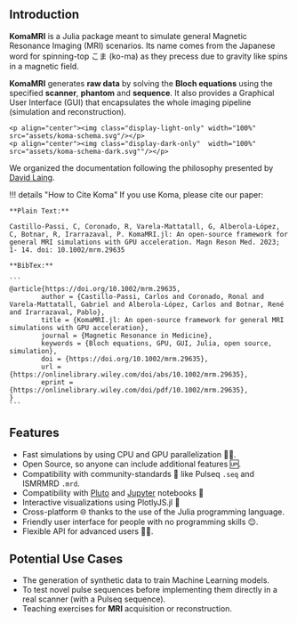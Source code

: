 ## Introduction

**KomaMRI** is a Julia package meant to simulate general Magnetic Resonance Imaging (MRI) scenarios. Its name comes from the Japanese word for spinning-top こま (ko-ma) as they precess due to gravity like spins in a magnetic field.

**KomaMRI** generates **raw data** by solving the **Bloch equations** using the specified **scanner**, **phantom** and **sequence**. It also provides a Graphical User Interface (GUI) that encapsulates the whole imaging pipeline (simulation and reconstruction).

```@raw html
<p align="center"><img class="display-light-only" width="100%" src="assets/koma-schema.svg"/></p>
<p align="center"><img class="display-dark-only"  width="100%" src="assets/koma-schema-dark.svg""/></p>
```
We organized the documentation following the philosophy presented by [David Laing](https://documentation.divio.com/).

!!! details "How to Cite Koma"
    If you use Koma, please cite our paper:

    **Plain Text:**

    Castillo-Passi, C, Coronado, R, Varela-Mattatall, G, Alberola-López, C, Botnar, R, Irarrazaval, P. KomaMRI.jl: An open-source framework for general MRI simulations with GPU acceleration. Magn Reson Med. 2023; 1- 14. doi: 10.1002/mrm.29635

    **BibTex:**
    
    ```
    @article{https://doi.org/10.1002/mrm.29635,
            author = {Castillo-Passi, Carlos and Coronado, Ronal and Varela-Mattatall, Gabriel and Alberola-López, Carlos and Botnar, René and Irarrazaval, Pablo},
            title = {KomaMRI.jl: An open-source framework for general MRI simulations with GPU acceleration},
            journal = {Magnetic Resonance in Medicine},
            keywords = {Bloch equations, GPU, GUI, Julia, open source, simulation},
            doi = {https://doi.org/10.1002/mrm.29635},
            url = {https://onlinelibrary.wiley.com/doi/abs/10.1002/mrm.29635},
            eprint = {https://onlinelibrary.wiley.com/doi/pdf/10.1002/mrm.29635},
    }
    ```

## Features

* Fast simulations by using CPU and GPU parallelization 🏃💨.
* Open Source, so anyone can include additional features 🆙.
* Compatibility with community-standards 🤝 like Pulseq `.seq` and ISMRMRD `.mrd`.
* Compatibility with [Pluto](how-to/2-2-use-koma-notebooks.md#Pluto) and [Jupyter](how-to/2-2-use-koma-notebooks.md#Jupyter) notebooks 🎈
* Interactive visualizations using PlotlyJS.jl 📲
* Cross-platform 🌐 thanks to the use of the Julia programming language.
* Friendly user interface for people with no programming skills 😌.
* Flexible API for advanced users 👨‍💻.

## Potential Use Cases

* The generation of synthetic data to train Machine Learning models.
* To test novel pulse sequences before implementing them directly in a real scanner (with a Pulseq sequence).
* Teaching exercises for **MRI** acquisition or reconstruction.